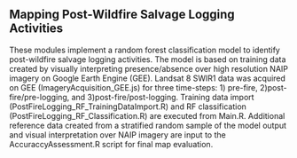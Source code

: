 ## Mapping Post-Wildfire Salvage Logging Activities
These modules implement a random forest classification model to identify post-wildfire salvage logging activities. The model is based on training data created by visually interpreting presence/absence over high resolution NAIP imagery on Google Earth Engine (GEE). 
Landsat 8 SWIR1 data was acquired on GEE (ImageryAcquisition_GEE.js) for three time-steps: 1) pre-fire, 2)post-fire/pre-logging, and 3)post-fire/post-logging. 
Training data import (PostFireLogging_RF_TrainingDataImport.R) and RF classification (PostFireLogging_RF_Classification.R) are executed from Main.R.
Additional reference data created from a stratified random sample of the model output and visual interpretation over NAIP imagery are input to the AccuraccyAssessment.R script for final map evaluation.
